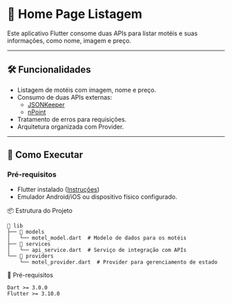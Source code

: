 # 📱 Home Page Listagem

Este aplicativo Flutter consome duas APIs para listar motéis e suas informações, como nome, imagem e preço.

---

## 🛠️ Funcionalidades

- Listagem de motéis com imagem, nome e preço.
- Consumo de duas APIs externas:
  - [JSONKeeper](https://jsonkeeper.com/b/1IXK)
  - [nPoint](https://www.npoint.io/docs/e728bb91e0cd56cc0711)
- Tratamento de erros para requisições.
- Arquitetura organizada com Provider.

---

## 🚀 Como Executar

### Pré-requisitos

- Flutter instalado ([Instruções](https://flutter.dev/docs/get-started/install))
- Emulador Android/iOS ou dispositivo físico configurado.


📦 Estrutura do Projeto
```
📂 lib
├── 📁 models
│   └── motel_model.dart  # Modelo de dados para os motéis
├── 📁 services
│   └── api_service.dart  # Serviço de integração com APIs
└── 📁 providers
    └── motel_provider.dart  # Provider para gerenciamento de estado
```
🛑 Pré-requisitos
```
Dart >= 3.0.0
Flutter >= 3.10.0
```
